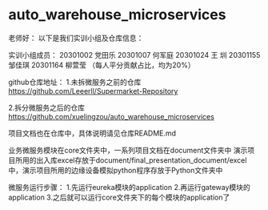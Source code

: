 # auto_warehouse_microservices
老师好：
以下是我们实训小组及仓库信息：

实训小组成员：
20301002 党田乐
20301007 何军庭
20301024 王  圳
20301155 邹佳琪
20301164 柳萱莹
（每人平分贡献占比，均为20%）

github仓库地址：
1.未拆微服务之前的仓库
https://github.com/Leeerll/Supermarket-Repository

2.拆分微服务之后的仓库
https://github.com/xuelingzou/auto_warehouse_microservices

项目文档也在仓库中，具体说明请见仓库README.md

业务微服务模块在core文件夹中，一系列项目文档在document文件夹中
演示项目所用的出入库excel存放于document/final_presentation_document/excel中，演示项目所用的边缘设备模拟python程序存放于Python文件夹中

微服务运行步骤：
1.先运行eureka模块的application
2.再运行gateway模块的application
3.之后就可以运行core文件夹下的每个模块的application了
